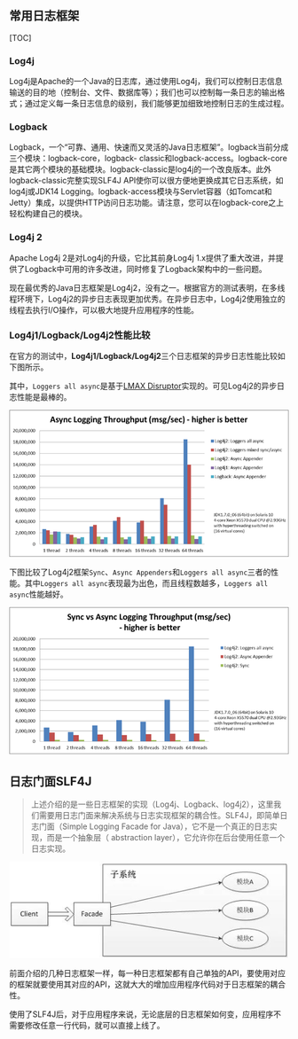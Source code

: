 ## 常用日志框架

[TOC]

### Log4j

Log4j是Apache的一个Java的日志库，通过使用Log4j，我们可以控制日志信息输送的目的地（控制台、文件、数据库等）；我们也可以控制每一条日志的输出格式；通过定义每一条日志信息的级别，我们能够更加细致地控制日志的生成过程。

### Logback

Logback，一个“可靠、通用、快速而又灵活的Java日志框架”。logback当前分成三个模块：logback-core，logback- classic和logback-access。logback-core是其它两个模块的基础模块。logback-classic是log4j的一个改良版本。此外logback-classic完整实现SLF4J API使你可以很方便地更换成其它日志系统，如log4j或JDK14 Logging。logback-access模块与Servlet容器（如Tomcat和Jetty）集成，以提供HTTP访问日志功能。请注意，您可以在logback-core之上轻松构建自己的模块。

### Log4j 2

Apache Log4j 2是对Log4j的升级，它比其前身Log4j 1.x提供了重大改进，并提供了Logback中可用的许多改进，同时修复了Logback架构中的一些问题。



现在最优秀的Java日志框架是Log4j2，没有之一。根据官方的测试表明，在多线程环境下，Log4j2的异步日志表现更加优秀。在异步日志中，Log4j2使用独立的线程去执行I/O操作，可以极大地提升应用程序的性能。

### Log4j1/Logback/Log4j2性能比较

在官方的测试中，**Log4j1/Logback/Log4j2**三个日志框架的异步日志性能比较如下图所示。

其中，`Loggers all async`是基于[LMAX Disruptor](http://lmax-exchange.github.com/disruptor/)实现的。可见Log4j2的异步日志性能是最棒的。

![log4j，log4j2，logback异步日志性能比较](https://raw.githubusercontent.com/JourWon/image/master/Java日志框架与Log4j2详解/log4j，log4j2，logback异步日志性能比较.png)



下图比较了Log4j2框架`Sync`、`Async Appenders`和`Loggers all async`三者的性能。其中`Loggers all async`表现最为出色，而且线程数越多，`Loggers all async`性能越好。

![log4j2同步异步Appender比较](https://raw.githubusercontent.com/JourWon/image/master/Java日志框架与Log4j2详解/log4j2同步异步日志性能比较.png)



## 日志门面SLF4J

> 上述介绍的是一些日志框架的实现（Log4j、Logback、log4j2），这里我们需要用日志门面来解决系统与日志实现框架的耦合性。SLF4J，即简单日志门面（Simple Logging Facade for Java），它不是一个真正的日志实现，而是一个抽象层（ abstraction layer），它允许你在后台使用任意一个日志实现。

![slf4j.jpg](https://raw.githubusercontent.com/JourWon/image/master/Java日志框架与Log4j2详解/slf4j.jpg)

前面介绍的几种日志框架一样，每一种日志框架都有自己单独的API，要使用对应的框架就要使用其对应的API，这就大大的增加应用程序代码对于日志框架的耦合性。

使用了SLF4J后，对于应用程序来说，无论底层的日志框架如何变，应用程序不需要修改任意一行代码，就可以直接上线了。